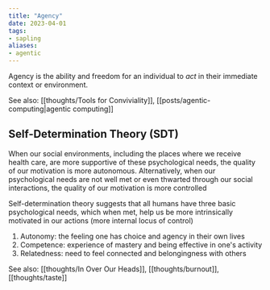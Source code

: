 ```yaml
---
title: "Agency"
date: 2023-04-01
tags:
- sapling
aliases:
- agentic
---
```


Agency is the ability and freedom for an individual to *act* in their immediate context or environment.

See also: [[thoughts/Tools for Conviviality]], [[posts/agentic-computing|agentic computing]]

## Self-Determination Theory (SDT)
When our social environments, including the places where we receive health care, are more supportive of these psychological needs, the quality of our motivation is more autonomous. Alternatively, when our psychological needs are not well met or even thwarted through our social interactions, the quality of our motivation is more controlled

Self-determination theory suggests that all humans have three basic psychological needs, which when met, help us be more intrinsically motivated in our actions (more internal locus of control)

1. Autonomy: the feeling one has choice and agency in their own lives
2. Competence: experience of mastery and being effective in one's activity
3. Relatedness: need to feel connected and belongingness with others

See also: [[thoughts/In Over Our Heads]], [[thoughts/burnout]], [[thoughts/taste]]
